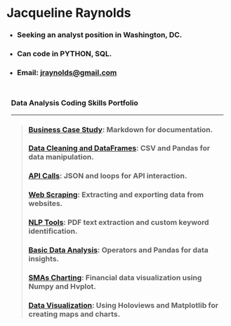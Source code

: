 # **Jacqueline Raynolds**

* ### **Seeking an analyst position in Washington, DC.**
* ### Can code in PYTHON, SQL.
* ### Email: jraynolds@gmail.com

<div style="background-color: ; padding: 10px;">

### **Data Analysis Coding Skills Portfolio**
---
> ### [Business Case Study](./case_study/case_study.md): Markdown for documentation.
> ### [Data Cleaning and DataFrames](./data_cleaning_dataframe/data_cleaning_sample.ipynb): CSV and Pandas for data manipulation.
> ### [API Calls](./api_json_sample/api_json_sample.ipynb): JSON and loops for API interaction.
> ### [Web Scraping](./web_scrape_sample/web_scrape_sample.ipynb): Extracting and exporting data from websites.
> ### [NLP Tools](./nlp_sample/nlp_sample.ipynb): PDF text extraction and custom keyword identification.
> ### [Basic Data Analysis](./basic_stat_analysis_sample/basic_stat_analysis.ipynb): Operators and Pandas for data insights.
> ### [SMAs Charting](./financial_analysis_port_sample/financial_analysis_port_sample.ipynb): Financial data visualization using Numpy and Hvplot.
> ### [Data Visualization](./data_visualization_port_sample/data_visualization.ipynb): Using Holoviews and Matplotlib for creating maps and charts.

</div>